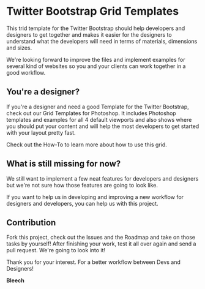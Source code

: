 # Twitter Bootstrap Grid Templates

This trid template for the Twitter Bootstrap should help developers and designers to get together and makes it easier for the designers to understand what the developers will need in terms of materials, dimensions and sizes.

We're looking forward to improve the files and implement examples for several kind of websites so you and your clients can work together in a good workflow.

## You're a designer?

If you're a designer and need a good Template for the Twitter Bootstrap, check out our Grid Templates for Photoshop. It includes Photoshop templates and examples for all 4 default viewports and also shows where you should put your content and will help the most developers to get started with your layout pretty fast.

Check out the How-To to learn more about how to use this grid.

## What is still missing for now?

We still want to implement a few neat features for developers and designers but we're not sure how those features are going to look like.

If you want to help us in developing and improving a new workflow for designers and developers, you can help us with this project.

## Contribution

Fork this project, check out the Issues and the Roadmap and take on those tasks by yourself! After finishing your work, test it all over again and send a pull request. We're going to look into it!

Thank you for your interest. For a better workflow between Devs and Designers!

**Bleech**
